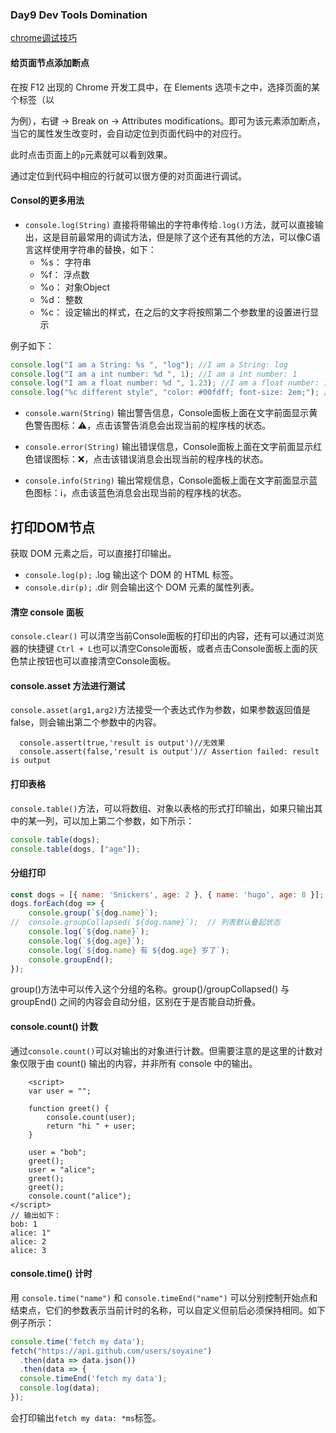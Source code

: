 ### Day9 Dev Tools Domination
[chrome调试技巧](http://blog.csdn.net/shenlei19911210/article/details/50992137)

#### 给页面节点添加断点
在按 F12 出现的 Chrome 开发工具中，在 Elements 选项卡之中，选择页面的某个标签（以 <p>为例），右键 → Break on → Attributes modifications。即可为该元素添加断点，当它的属性发生改变时，会自动定位到页面代码中的对应行。

此时点击页面上的`p`元素就可以看到效果。

通过定位到代码中相应的行就可以很方便的对页面进行调试。

#### Consol的更多用法

* `console.log(String)`
直接将带输出的字符串传给`.log()`方法，就可以直接输出，这是目前最常用的调试方法，但是除了这个还有其他的方法，可以像C语言这样使用字符串的替换，如下：
  * %s： 字符串
  * %f： 浮点数
  * %o： 对象Object
  * %d： 整数
  * %c： 设定输出的样式，在之后的文字将按照第二个参数里的设置进行显示

例子如下：
```Javascript
console.log("I am a String: %s ", "log"); //I am a String: log 
console.log("I am a int number: %d ", 1); //I am a int number: 1 
console.log("I am a float number: %d ", 1.23); //I am a float number: 1 
console.log("%c different style", "color: #00fdff; font-size: 2em;"); // different style
```
* `console.warn(String)`
输出警告信息，Console面板上面在文字前面显示黄色警告图标：⚠️，点击该警告消息会出现当前的程序栈的状态。

* `console.error(String)`
输出错误信息，Console面板上面在文字前面显示红色错误图标：❌，点击该错误消息会出现当前的程序栈的状态。

* `console.info(String)`
输出常规信息，Console面板上面在文字前面显示蓝色图标：ℹ，点击该蓝色消息会出现当前的程序栈的状态。

## 打印DOM节点
获取 DOM 元素之后，可以直接打印输出。
* `console.log(p);`
.log 输出这个 DOM 的 HTML 标签。
* `console.dir(p);`
.dir 则会输出这个 DOM 元素的属性列表。

#### 清空 console 面板
`console.clear()`
可以清空当前Console面板的打印出的内容，还有可以通过浏览器的快捷键 `Ctrl + L`也可以清空Console面板，或者点击Console面板上面的灰色禁止按钮也可以直接清空Console面板。

#### console.asset 方法进行测试
`console.asset(arg1,arg2)`方法接受一个表达式作为参数，如果参数返回值是 false，则会输出第二个参数中的内容。

      console.assert(true,'result is output')//无效果
      console.assert(false,'result is output')// Assertion failed: result is output

#### 打印表格
`console.table()`方法，可以将数组、对象以表格的形式打印输出，如果只输出其中的某一列，可以加上第二个参数，如下所示：

```Javascript
console.table(dogs);
console.table(dogs, ["age"]);
```
#### 分组打印
```Javascript
const dogs = [{ name: 'Snickers', age: 2 }, { name: 'hugo', age: 8 }];
dogs.forEach(dog => {
    console.group(`${dog.name}`);        
//  console.groupCollapsed(`${dog.name}`);  // 列表默认叠起状态
    console.log(`${dog.name}`);
    console.log(`${dog.age}`);
    console.log(`${dog.name} 有 ${dog.age} 岁了`);
    console.groupEnd();
});
```
group()方法中可以传入这个分组的名称。group()/groupCollapsed() 与 groupEnd() 之间的内容会自动分组，区别在于是否能自动折叠。

#### console.count() 计数
通过`console.count()`可以对输出的对象进行计数。但需要注意的是这里的计数对象仅限于由 count() 输出的内容，并非所有 console 中的输出。

        <script>
        var user = "";

        function greet() {
            console.count(user);
            return "hi " + user;
        }

        user = "bob";
        greet();
        user = "alice";
        greet();
        greet();
        console.count("alice");
    </script>
    // 输出如下：
    bob: 1
    alice: 1"
    alice: 2
    alice: 3

#### console.time() 计时

用 `console.time("name")` 和 `console.timeEnd("name")` 可以分别控制开始点和结束点，它们的参数表示当前计时的名称，可以自定义但前后必须保持相同。如下例子所示：

```Javascript
console.time('fetch my data');
fetch("https://api.github.com/users/soyaine")
  .then(data => data.json())
  .then(data => {
  console.timeEnd('fetch my data');
  console.log(data);
});
```
会打印输出`fetch my data: *ms`标签。